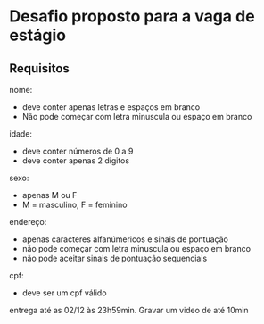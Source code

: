 # Desafio proposto para a vaga de estágio

## Requisitos

nome:
* deve conter apenas letras e espaços em branco
* Não pode começar com letra minuscula ou espaço em branco

idade:
* deve conter números de 0 a 9
* deve conter apenas 2 digitos

sexo:
* apenas M ou F
* M = masculino, F = feminino

endereço:
* apenas caracteres alfanúmericos e sinais de pontuação
* não pode começar com letra minuscula ou espaço em branco
* não pode aceitar sinais de pontuação sequenciais

cpf:
* deve ser um cpf válido

entrega até as 02/12 às 23h59min. Gravar um video de até 10min
